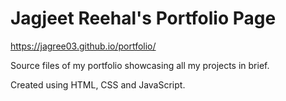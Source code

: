 # Jagjeet Reehal's Portfolio Page

https://jagree03.github.io/portfolio/

Source files of my portfolio showcasing all my projects in brief.

Created using HTML, CSS and JavaScript.

